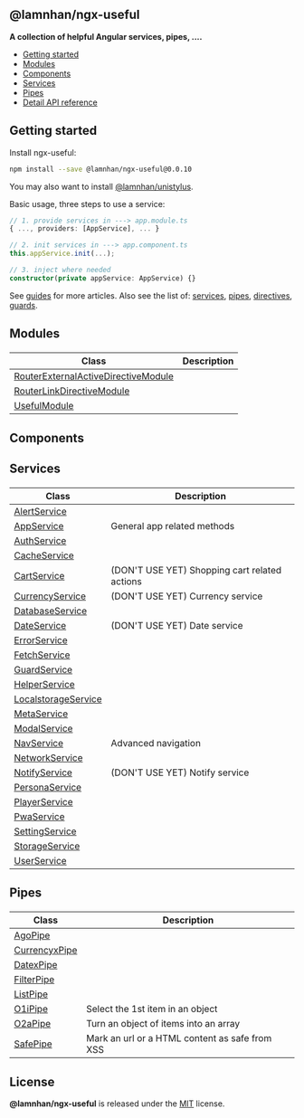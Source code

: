 <section id="head" data-note="AUTO-GENERATED CONTENT, DO NOT EDIT DIRECTLY!">

# @lamnhan/ngx-useful

**A collection of helpful Angular services, pipes, ....**

</section>

<section id="tocx" data-note="AUTO-GENERATED CONTENT, DO NOT EDIT DIRECTLY!">

- [Getting started](#getting-started)
- [Modules](#modules)
- [Components](#components)
- [Services](#services)
- [Pipes](#pipes)
- [Detail API reference](https://ngx-useful.lamnhan.com/content/reference)


</section>

<section id="getting-started">

## Getting started

Install ngx-useful:

```sh
npm install --save @lamnhan/ngx-useful@0.0.10
```

You may also want to install [@lamnhan/unistylus](https://unistylus.lamnhan.com).

Basic usage, three steps to use a service:

```ts
// 1. provide services in ---> app.module.ts
{ ..., providers: [AppService], ... }

// 2. init services in ---> app.component.ts
this.appService.init(...);

// 3. inject where needed
constructor(private appService: AppService) {}
```

See [guides](https://ngx-useful.lamnhan.com/guides) for more articles. Also see the list of: [services](https://ngx-useful.lamnhan.com/services), [pipes](https://ngx-useful.lamnhan.com/pipes), [directives](https://ngx-useful.lamnhan.com/directives), [guards](https://ngx-useful.lamnhan.com/guards).

</section>

<section id="modules" data-note="AUTO-GENERATED CONTENT, DO NOT EDIT DIRECTLY!">

<h2><a name="modules"><p>Modules</p>
</a></h2>

| Class                                                                                                                                    | Description |
| ---------------------------------------------------------------------------------------------------------------------------------------- | ----------- |
| [RouterExternalActiveDirectiveModule](https://ngx-useful.lamnhan.com/content/reference/classes/routerexternalactivedirectivemodule.html) |             |
| [RouterLinkDirectiveModule](https://ngx-useful.lamnhan.com/content/reference/classes/routerlinkdirectivemodule.html)                     |             |
| [UsefulModule](https://ngx-useful.lamnhan.com/content/reference/classes/usefulmodule.html)                                               |             |

</section>

<section id="components" data-note="AUTO-GENERATED CONTENT, DO NOT EDIT DIRECTLY!">

<h2><a name="components"><p>Components</p>
</a></h2>

</section>

<section id="services" data-note="AUTO-GENERATED CONTENT, DO NOT EDIT DIRECTLY!">

<h2><a name="services"><p>Services</p>
</a></h2>

| Class                                                                                                    | Description                                   |
| -------------------------------------------------------------------------------------------------------- | --------------------------------------------- |
| [AlertService](https://ngx-useful.lamnhan.com/content/reference/classes/alertservice.html)               |                                               |
| [AppService](https://ngx-useful.lamnhan.com/content/reference/classes/appservice.html)                   | General app related methods                   |
| [AuthService](https://ngx-useful.lamnhan.com/content/reference/classes/authservice.html)                 |                                               |
| [CacheService](https://ngx-useful.lamnhan.com/content/reference/classes/cacheservice.html)               |                                               |
| [CartService](https://ngx-useful.lamnhan.com/content/reference/classes/cartservice.html)                 | (DON'T USE YET) Shopping cart related actions |
| [CurrencyService](https://ngx-useful.lamnhan.com/content/reference/classes/currencyservice.html)         | (DON'T USE YET) Currency service              |
| [DatabaseService](https://ngx-useful.lamnhan.com/content/reference/classes/databaseservice.html)         |                                               |
| [DateService](https://ngx-useful.lamnhan.com/content/reference/classes/dateservice.html)                 | (DON'T USE YET) Date service                  |
| [ErrorService](https://ngx-useful.lamnhan.com/content/reference/classes/errorservice.html)               |                                               |
| [FetchService](https://ngx-useful.lamnhan.com/content/reference/classes/fetchservice.html)               |                                               |
| [GuardService](https://ngx-useful.lamnhan.com/content/reference/classes/guardservice.html)               |                                               |
| [HelperService](https://ngx-useful.lamnhan.com/content/reference/classes/helperservice.html)             |                                               |
| [LocalstorageService](https://ngx-useful.lamnhan.com/content/reference/classes/localstorageservice.html) |                                               |
| [MetaService](https://ngx-useful.lamnhan.com/content/reference/classes/metaservice.html)                 |                                               |
| [ModalService](https://ngx-useful.lamnhan.com/content/reference/classes/modalservice.html)               |                                               |
| [NavService](https://ngx-useful.lamnhan.com/content/reference/classes/navservice.html)                   | Advanced navigation                           |
| [NetworkService](https://ngx-useful.lamnhan.com/content/reference/classes/networkservice.html)           |                                               |
| [NotifyService](https://ngx-useful.lamnhan.com/content/reference/classes/notifyservice.html)             | (DON'T USE YET) Notify service                |
| [PersonaService](https://ngx-useful.lamnhan.com/content/reference/classes/personaservice.html)           |                                               |
| [PlayerService](https://ngx-useful.lamnhan.com/content/reference/classes/playerservice.html)             |                                               |
| [PwaService](https://ngx-useful.lamnhan.com/content/reference/classes/pwaservice.html)                   |                                               |
| [SettingService](https://ngx-useful.lamnhan.com/content/reference/classes/settingservice.html)           |                                               |
| [StorageService](https://ngx-useful.lamnhan.com/content/reference/classes/storageservice.html)           |                                               |
| [UserService](https://ngx-useful.lamnhan.com/content/reference/classes/userservice.html)                 |                                               |

</section>

<section id="pipes" data-note="AUTO-GENERATED CONTENT, DO NOT EDIT DIRECTLY!">

<h2><a name="pipes"><p>Pipes</p>
</a></h2>

| Class                                                                                        | Description                                    |
| -------------------------------------------------------------------------------------------- | ---------------------------------------------- |
| [AgoPipe](https://ngx-useful.lamnhan.com/content/reference/classes/agopipe.html)             |                                                |
| [CurrencyxPipe](https://ngx-useful.lamnhan.com/content/reference/classes/currencyxpipe.html) |                                                |
| [DatexPipe](https://ngx-useful.lamnhan.com/content/reference/classes/datexpipe.html)         |                                                |
| [FilterPipe](https://ngx-useful.lamnhan.com/content/reference/classes/filterpipe.html)       |                                                |
| [ListPipe](https://ngx-useful.lamnhan.com/content/reference/classes/listpipe.html)           |                                                |
| [O1iPipe](https://ngx-useful.lamnhan.com/content/reference/classes/o1ipipe.html)             | Select the 1st item in an object               |
| [O2aPipe](https://ngx-useful.lamnhan.com/content/reference/classes/o2apipe.html)             | Turn an object of items into an array          |
| [SafePipe](https://ngx-useful.lamnhan.com/content/reference/classes/safepipe.html)           | Mark an url or a HTML content as safe from XSS |

</section>

<section id="license" data-note="AUTO-GENERATED CONTENT, DO NOT EDIT DIRECTLY!">

## License

**@lamnhan/ngx-useful** is released under the [MIT](https://github.com/lamnhan/ngx-useful/blob/master/LICENSE) license.

</section>
